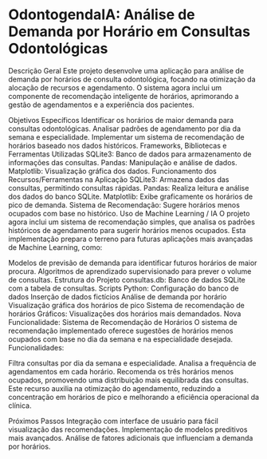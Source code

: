 # OdontogendaIA: Análise de Demanda por Horário em Consultas Odontológicas
Descrição Geral
Este projeto desenvolve uma aplicação para análise de demanda por horários de consulta odontológica, focando na otimização da alocação de recursos e agendamento. O sistema agora inclui um componente de recomendação inteligente de horários, aprimorando a gestão de agendamentos e a experiência dos pacientes.

Objetivos Específicos
Identificar os horários de maior demanda para consultas odontológicas.
Analisar padrões de agendamento por dia da semana e especialidade.
Implementar um sistema de recomendação de horários baseado nos dados históricos.
Frameworks, Bibliotecas e Ferramentas Utilizadas
SQLite3: Banco de dados para armazenamento de informações das consultas.
Pandas: Manipulação e análise de dados.
Matplotlib: Visualização gráfica dos dados.
Funcionamento dos Recursos/Ferramentas na Aplicação
SQLite3: Armazena dados das consultas, permitindo consultas rápidas.
Pandas: Realiza leitura e análise dos dados do banco SQLite.
Matplotlib: Exibe graficamente os horários de pico de demanda.
Sistema de Recomendação: Sugere horários menos ocupados com base no histórico.
Uso de Machine Learning / IA
O projeto agora inclui um sistema de recomendação simples, que analisa os padrões históricos de agendamento para sugerir horários menos ocupados. Esta implementação prepara o terreno para futuras aplicações mais avançadas de Machine Learning, como:

Modelos de previsão de demanda para identificar futuros horários de maior procura.
Algoritmos de aprendizado supervisionado para prever o volume de consultas.
Estrutura do Projeto
consultas.db: Banco de dados SQLite com a tabela de consultas.
Scripts Python:
Configuração do banco de dados
Inserção de dados fictícios
Análise de demanda por horário
Visualização gráfica dos horários de pico
Sistema de recomendação de horários
Gráficos: Visualizações dos horários mais demandados.
Nova Funcionalidade: Sistema de Recomendação de Horários
O sistema de recomendação implementado oferece sugestões de horários menos ocupados com base no dia da semana e na especialidade desejada. Funcionalidades:

Filtra consultas por dia da semana e especialidade.
Analisa a frequência de agendamentos em cada horário.
Recomenda os três horários menos ocupados, promovendo uma distribuição mais equilibrada das consultas.
Este recurso auxilia na otimização do agendamento, reduzindo a concentração em horários de pico e melhorando a eficiência operacional da clínica.

Próximos Passos
Integração com interface de usuário para fácil visualização das recomendações.
Implementação de modelos preditivos mais avançados.
Análise de fatores adicionais que influenciam a demanda por horários.
